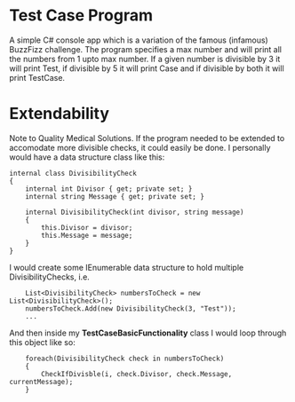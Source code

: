 # Test Case Program
A simple C# console app which is a variation of the famous (infamous) BuzzFizz challenge. The program specifies a max number and will print all the numbers from 1 upto max number. If a given number is divisible by 3 it will print Test, if divisible by 5 it will print Case and if divisible by both it will print TestCase. 

# Extendability
Note to Quality Medical Solutions. If the program needed to be extended to accomodate more divisible checks, it could easily be done. I personally would have a data structure class like this:

```
internal class DivisibilityCheck
{
	internal int Divisor { get; private set; }
	internal string Message { get; private set; }

	internal DivisibilityCheck(int divisor, string message)
	{
		this.Divisor = divisor;
		this.Message = message;
	}
}
```

I would create some IEnumerable data structure to hold multiple DivisibilityChecks, i.e. 

```
	List<DivisibilityCheck> numbersToCheck = new List<DivisibilityCheck>();
	numbersToCheck.Add(new DivisibilityCheck(3, "Test"));
	...
```

And then inside my **TestCaseBasicFunctionality** class I would loop through this object like so:

```
	foreach(DivisibilityCheck check in numbersToCheck)
	{
		CheckIfDivisble(i, check.Divisor, check.Message, currentMessage); 
	}
	
```
